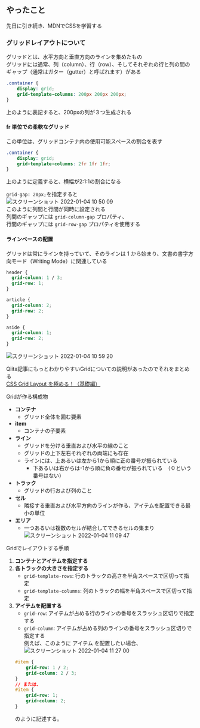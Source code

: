 ## やったこと
先日に引き続き、MDNでCSSを学習する  

### グリッドレイアウトについて
グリッドとは、水平方向と垂直方向のラインを集めたもの  
グリッドには通常、列（column）、行（row）、そしてそれぞれの行と列の間のギャップ（通常はガター（gutter）と呼ばれます）がある  

```css
.container {
    display: grid;
    grid-template-columns: 200px 200px 200px;
}
```
上のように表記すると、200pxの列が３つ生成される  

#### fr 単位での柔軟なグリッド
この単位は、グリッドコンテナ内の使用可能スペースの割合を表す  
```css
.container {
    display: grid;
    grid-template-columns: 2fr 1fr 1fr;
}
```
上のように定義すると、横幅が2:1:1の割合になる  

`grid-gap: 20px;`を指定すると  
![スクリーンショット 2022-01-04 10 50 09](https://user-images.githubusercontent.com/78260526/147999108-92493cb8-ef6c-4eaa-a0d9-ee9ec5d9e35d.png)  
このように列間と行間が同時に設定される  
列間のギャップには `grid-column-gap` プロパティ、  
行間のギャップには `grid-row-gap` プロパティを使用する  

#### ラインベースの配置
グリッドは常にラインを持っていて、そのラインは 1 から始まり、文書の書字方向モード（Writing Mode）に関連している  
```css
header {
  grid-column: 1 / 3;
  grid-row: 1;
}

article {
  grid-column: 2;
  grid-row: 2;
}

aside {
  grid-column: 1;
  grid-row: 2;
}
```
![スクリーンショット 2022-01-04 10 59 20](https://user-images.githubusercontent.com/78260526/147999696-ddc5f6c2-7b98-45c1-baa2-ef913deabc64.png)  

Qiita記事にもっとわかりやすいGridについての説明があったのでそれをまとめる  
[CSS Grid Layout を極める！（基礎編）](https://qiita.com/kura07/items/e633b35e33e43240d363)  

Gridが作る構成物
- **コンテナ**
    - グリッド全体を囲む要素
- **item**
    - コンテナの子要素
-  **ライン**
    - グリッドを分ける垂直および水平の線のこと
    - グリッドの上下左右それぞれの両端にも存在
    - ラインには、上あるいは左から1から順に正の番号が振られている
        - 下あるいは右からは-1から順に負の番号が振られている　（０という番号はない） 
- **トラック**
    - グリッドの行および列のこと
- **セル**
    - 隣接する垂直および水平方向のラインが作る、アイテムを配置できる最小の単位
- **エリア**
    - 一つあるいは複数のセルが結合してできるセルの集まり  
![スクリーンショット 2022-01-04 11 09 47](https://user-images.githubusercontent.com/78260526/148000359-adab631a-42a0-43a4-ad3a-56c5877c65d7.png)  

Gridでレイアウトする手順
1. **コンテナとアイテムを指定する**  
2. **各トラックの大きさを指定する**  
    - `grid-template-rows`: 行のトラックの高さを半角スペースで区切って指定  
    - `grid-template-columns`: 列のトラックの幅を半角スペースで区切って指定  
3. **アイテムを配置する**
    - `grid-row`: アイテムが占める行のラインの番号をスラッシュ区切りで指定する  
    - `grid-column`: アイテムが占める列のラインの番号をスラッシュ区切りで指定する  
    例えば、このように アイテム を配置したい場合、  
    ![スクリーンショット 2022-01-04 11 27 00](https://user-images.githubusercontent.com/78260526/148001522-8e39bd98-69ae-4438-868f-010f88cea78d.png)  
    ```css
    #item {
        grid-row: 1 / 2;
        grid-column: 2 / 3;
    }
    // または、
    #item {
        grid-row: 1;
        grid-column: 2;
    }
    ```
    のように記述する。  
    

